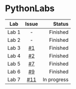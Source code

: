 # PythonLabs

| Lab      |     Issue     |  Status |
|----------|:-------------:|--------:|
|Lab 1     |       -       | Finished |
|Lab 2     |       -       | Finished |
|Lab 3     | [#1](https://github.com/DJmoster/PythonLabs/issues/1) | Finished |
|Lab 4     | [#2](https://github.com/DJmoster/PythonLabs/issues/2) | Finished |
|Lab 5     | [#7](https://github.com/DJmoster/PythonLabs/issues/7) | Finished |
|Lab 6     | [#9](https://github.com/DJmoster/PythonLabs/issues/9) | Finished |
|Lab 7     | [#11](https://github.com/DJmoster/PythonLabs/issues/11) | In progress |
